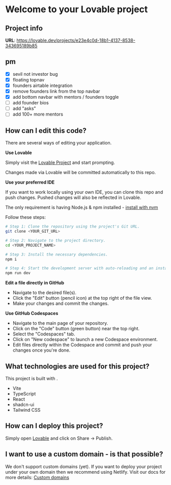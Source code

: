 # Welcome to your Lovable project

## Project info

**URL**: https://lovable.dev/projects/e23e4c0d-18b1-4137-8538-343695189b85

## pm

- [x] sevil not investor bug
- [x] floating topnav
- [x] founders airtable integration
- [x] remove founders link from the top navbar
- [x] add bottom navbar with mentors / founders toggle
- [ ] add founder bios
- [ ] add "asks"
- [ ] add 100+ more mentors

## How can I edit this code?

There are several ways of editing your application.

**Use Lovable**

Simply visit the [Lovable Project](https://lovable.dev/projects/e23e4c0d-18b1-4137-8538-343695189b85) and start prompting.

Changes made via Lovable will be committed automatically to this repo.

**Use your preferred IDE**

If you want to work locally using your own IDE, you can clone this repo and push changes. Pushed changes will also be reflected in Lovable.

The only requirement is having Node.js & npm installed - [install with nvm](https://github.com/nvm-sh/nvm#installing-and-updating)

Follow these steps:

```sh
# Step 1: Clone the repository using the project's Git URL.
git clone <YOUR_GIT_URL>

# Step 2: Navigate to the project directory.
cd <YOUR_PROJECT_NAME>

# Step 3: Install the necessary dependencies.
npm i

# Step 4: Start the development server with auto-reloading and an instant preview.
npm run dev
```

**Edit a file directly in GitHub**

- Navigate to the desired file(s).
- Click the "Edit" button (pencil icon) at the top right of the file view.
- Make your changes and commit the changes.

**Use GitHub Codespaces**

- Navigate to the main page of your repository.
- Click on the "Code" button (green button) near the top right.
- Select the "Codespaces" tab.
- Click on "New codespace" to launch a new Codespace environment.
- Edit files directly within the Codespace and commit and push your changes once you're done.

## What technologies are used for this project?

This project is built with .

- Vite
- TypeScript
- React
- shadcn-ui
- Tailwind CSS

## How can I deploy this project?

Simply open [Lovable](https://lovable.dev/projects/e23e4c0d-18b1-4137-8538-343695189b85) and click on Share -> Publish.

## I want to use a custom domain - is that possible?

We don't support custom domains (yet). If you want to deploy your project under your own domain then we recommend using Netlify. Visit our docs for more details: [Custom domains](https://docs.lovable.dev/tips-tricks/custom-domain/)
